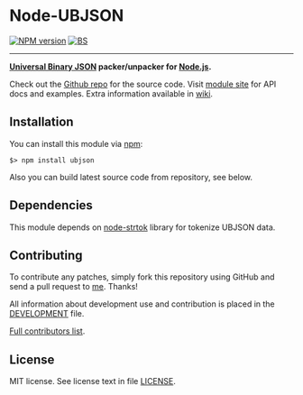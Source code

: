 Node-UBJSON
===========

[![NPM version][NPMVI]][NPMVURL] [![BS][BSI]][BSURL]

[NPMVI]: https://badge.fury.io/js/ubjson.png
[NPMVURL]: http://badge.fury.io/js/ubjson

[BSI]: https://secure.travis-ci.org/Sannis/node-ubjson.png?branch=master
[BSURL]: http://travis-ci.org/Sannis/node-ubjson

-----

**[Universal Binary JSON] packer/unpacker for [Node.js].**

Check out the [Github repo] for the source code.
Visit [module site] for API docs and examples.
Extra information available in [wiki].

[Universal Binary JSON]: http://ubjson.org/
[Node.js]: http://nodejs.org/

[Github repo]: https://github.com/Sannis/node-ubjson
[module site]: http://sannis.github.com/node-ubjson
[wiki]: https://github.com/Sannis/node-ubjson/wiki


Installation
------------

You can install this module via [npm]:

    $> npm install ubjson

Also you can build latest source code from repository, see below.

[npm]: https://github.com/isaacs/npm


Dependencies
------------

This module depends on [node-strtok] library for tokenize UBJSON data.

[node-strtok]: https://github.com/pgriess/node-strtok


Contributing
------------

To contribute any patches, simply fork this repository using GitHub
and send a pull request to [me](https://github.com/Sannis). Thanks!

All information about development use and contribution is placed in the [DEVELOPMENT] file.

[Full contributors list](https://github.com/Sannis/node-ubjson/contributors).

[DEVELOPMENT]: https://github.com/Sannis/node-ubjson/blob/master/DEVELOPMENT.markdown


License
-------

MIT license. See license text in file [LICENSE](https://github.com/Sannis/node-ubjson/blob/master/LICENSE).
